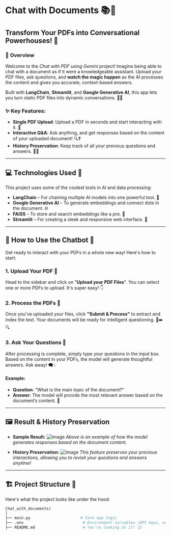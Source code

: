 # **Chat with Documents** 📚💬

## **Transform Your PDFs into Conversational Powerhouses!** 🌟

### 🚀 **Overview**
Welcome to the *Chat with PDF using Gemini* project! Imagine being able to chat with a document as if it were a knowledgeable assistant. Upload your PDF files, ask questions, and **watch the magic happen** as the AI processes the content and gives you accurate, context-based answers. 

Built with **LangChain**, **Streamlit**, and **Google Generative AI**, this app lets you turn static PDF files into dynamic conversations. 🤖💬

### ✨ **Key Features:**
- **Single PDF Upload**: Upload a PDF in seconds and start interacting with it. 📄
- **Interactive Q&A**: Ask anything, and get responses based on the content of your uploaded document! 🔍❓
- **History Preservation**: Keep track of all your previous questions and answers. 🔄📝

---

## 💻 **Technologies Used** 🔧
This project uses some of the coolest tools in AI and data processing:
- **LangChain** – For chaining multiple AI models into one powerful tool. 🔗
- **Google Generative AI** – To generate embeddings and connect dots in the document. 🌐
- **FAISS** – To store and search embeddings like a pro. 🔎
- **Streamlit** – For creating a sleek and responsive web interface. 🎨

---

## 🌟 **How to Use the Chatbot** 💬

Get ready to interact with your PDFs in a whole new way! Here's how to start:

### 1. **Upload Your PDF** 📝
Head to the sidebar and click on "**Upload your PDF Files**". You can select one or more PDFs to upload. It's super easy! 👇

### 2. **Process the PDFs** 🔄
Once you've uploaded your files, click **"Submit & Process"** to extract and index the text. Your documents will be ready for intelligent questioning. 📂➡️🔍

### 3. **Ask Your Questions** 🤔
After processing is complete, simply type your questions in the input box. Based on the content in your PDFs, the model will generate thoughtful answers. Ask away! 🗨️💡

#### **Example:**
- **Question**: "What is the main topic of the document?"
- **Answer**: The model will provide the most relevant answer based on the document’s content. 🎯

---

## 🖼️ **Result & History Preservation**

- **Sample Result:**
  ![Image](https://github.com/user-attachments/assets/d1ab5363-87c9-49aa-a586-8feb29f0cb0f)
  *Above is an example of how the model generates responses based on the document content.*

- **History Preservation:**
  ![Image](https://github.com/user-attachments/assets/e64322f8-9423-4676-a670-404068ad33ad)
  *This feature preserves your previous interactions, allowing you to revisit your questions and answers anytime!*

---

## 🏗️ **Project Structure** 📂

Here's what the project looks like under the hood:

```bash
Chat_with_documents/
│
├── main.py                      # Core app logic
├── .env                          # Environment variables (API keys, etc.)
├── README.md                     # You're looking at it! 😉
